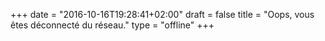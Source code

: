 +++
date = "2016-10-16T19:28:41+02:00"
draft = false
title = "Oops, vous êtes déconnecté du réseau."
type = "offline"
+++
